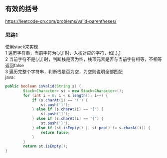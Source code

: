 ## 有效的括号
https://leetcode-cn.com/problems/valid-parentheses/   
### 思路1 
使用stack来实现   
1 遍历字符串，当前字符为(,{,[ 时，入栈对应的字符，如),},]   
2 当前字符不是(,{,[ 时，判断栈是否为空，栈顶元素是否与当前字符相等，不相等返回false   
3 遍历完整个字符串，判断栈是否为空，为空则说明全部匹配   
java:
```java
public boolean isValid(String s) {
        Stack<Character> st = new Stack<Character>();
        for (int i = 0; i < s.length(); i++) {
            if (s.charAt(i) == '(') {
                st.push(')');
            } else if (s.charAt(i) == '[') {
                st.push(']');
            } else if (s.charAt(i) == '{') {
                st.push('}');
            } else if (st.isEmpty() || st.pop() != s.charAt(i)) {
                return false;
            }
        }
        return st.isEmpty();
}
```

